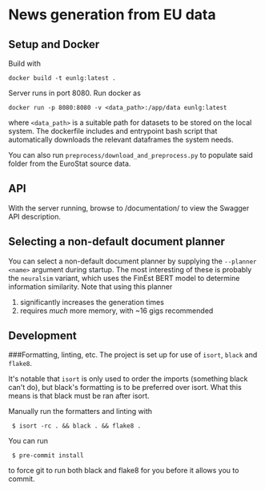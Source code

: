 # News generation from EU data

## Setup and Docker

Build with
```
docker build -t eunlg:latest .
```

Server runs in port 8080. Run docker as
```
docker run -p 8080:8080 -v <data_path>:/app/data eunlg:latest
```

where `<data_path>` is a suitable path for datasets to be stored on the local
system. The dockerfile includes and entrypoint bash script that automatically
downloads the relevant dataframes the system needs.

You can also run `preprocess/download_and_preprocess.py` to populate said
folder from the EuroStat source data.

## API

With the server running, browse to /documentation/ to view the Swagger API
description.

## Selecting a non-default document planner

You can select a non-default document planner by supplying the `--planner <name>` 
argument during startup. The most interesting of these is probably the `neuralsim` 
variant, which uses the FinEst BERT model to determine information similarity. Note that
using this planner
1) significantly increases the generation times
2) requires *much* more memory, with ~16 gigs recommended

## Development 

###Formatting, linting, etc.
The project is set up for use of `isort`, `black` and `flake8`.

It's notable that `isort` is only used to order the imports (something black
can't do), but black's formatting is to be preferred over isort. What this
means is that black must be ran after isort.

Manually run the formatters and linting with
```
 $ isort -rc . && black . && flake8 .
```
You can run
```
 $ pre-commit install
```
to force git to run both black and flake8 for you before it allows you to commit.
